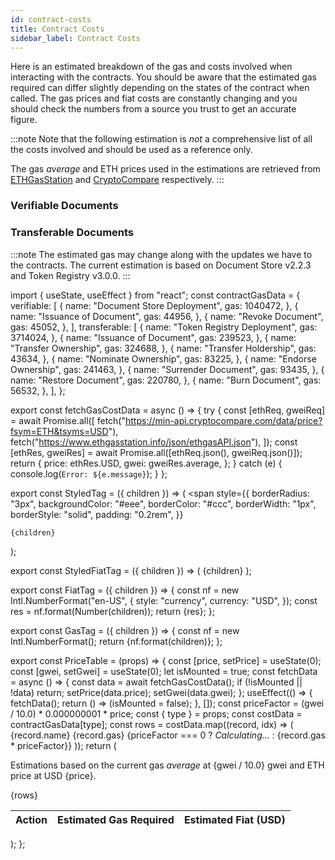 ```yaml
---
id: contract-costs
title: Contract Costs
sidebar_label: Contract Costs
---
```


Here is an estimated breakdown of the gas and costs involved when interacting with the contracts.
You should be aware that the estimated gas required can differ slightly depending on the states of the contract when called. The gas prices and fiat costs are constantly changing and you should check the numbers from a source you trust to get an accurate figure.

:::note
Note that the following estimation is _not_ a comprehensive list of all the costs involved and should be used as a reference only.

The gas _average_ and ETH prices used in the estimations are retrieved from [ETHGasStation](https://ethgasstation.info/) and [CryptoCompare](https://www.cryptocompare.com/) respectively.
:::

### Verifiable Documents

<PriceTable type="verifiable" />

### Transferable Documents

<PriceTable type="transferable" />

:::note
The estimated gas may change along with the updates we have to the contracts. The current estimation is based on Document Store v2.2.3 and Token Registry v3.0.0.
:::

import { useState, useEffect } from "react";
const contractGasData = {
  verifiable: [
    {
      name: "Document Store Deployment",
      gas: 1040472,
    },
    {
      name: "Issuance of Document",
      gas: 44956,
    },
    {
      name: "Revoke Document",
      gas: 45052,
    },
  ],
  transferable: [
    {
      name: "Token Registry Deployment",
      gas: 3714024,
    },
    {
      name: "Issuance of Document",
      gas: 239523,
    },
    {
      name: "Transfer Ownership",
      gas: 324688,
    },
    {
      name: "Transfer Holdership",
      gas: 43634,
    },
    {
      name: "Nominate Ownership",
      gas: 83225,
    },
    {
      name: "Endorse Ownership",
      gas: 241463,
    },
    {
      name: "Surrender Document",
      gas: 93435,
    },
    {
      name: "Restore Document",
      gas: 220780,
    },
    {
      name: "Burn Document",
      gas: 56532,
    },
  ],
};

export const fetchGasCostData = async () => {
  try {
    const [ethReq, gweiReq] = await Promise.all([
      fetch("https://min-api.cryptocompare.com/data/price?fsym=ETH&tsyms=USD"),
      fetch("https://www.ethgasstation.info/json/ethgasAPI.json"),
    ]);
    const [ethRes, gweiRes] = await Promise.all([ethReq.json(), gweiReq.json()]);
    return {
      price: ethRes.USD,
      gwei: gweiRes.average,
    };
  } catch (e) {
    console.log(`Error: ${e.message}`);
  }
};

export const StyledTag = ({ children }) => (
  <span
    style={{
      borderRadius: "3px",
      backgroundColor: "#eee",
      borderColor: "#ccc",
      borderWidth: "1px",
      borderStyle: "solid",
      padding: "0.2rem",
    }}
  >
    {children}
  </span>
);

export const StyledFiatTag = ({ children }) => (
  <StyledTag>
    <FiatTag>{children}</FiatTag>
  </StyledTag>
);

export const FiatTag = ({ children }) => {
  const nf = new Intl.NumberFormat("en-US", {
    style: "currency",
    currency: "USD",
  });
  const res = nf.format(Number(children));
  return <span>{res}</span>;
};

export const GasTag = ({ children }) => {
  const nf = new Intl.NumberFormat();
  return <span>{nf.format(children)}</span>;
};

export const PriceTable = (props) => {
  const [price, setPrice] = useState(0);
  const [gwei, setGwei] = useState(0);
  let isMounted = true;
  const fetchData = async () => {
    const data = await fetchGasCostData();
    if (!isMounted || !data) return;
    setPrice(data.price);
    setGwei(data.gwei);
  };
  useEffect(() => {
    fetchData();
    return () => (isMounted = false);
  }, []);
  const priceFactor = (gwei / 10.0) * 0.000000001 * price;
  const { type } = props;
  const costData = contractGasData[type];
  const rows = costData.map((record, idx) => (
    <tr key={idx}>
      <td>{record.name}</td>
      <td>
        <GasTag>{record.gas}</GasTag>
      </td>
      <td>{priceFactor === 0 ? <em>Calculating...</em> : <FiatTag>{record.gas * priceFactor}</FiatTag>}</td>
    </tr>
  ));
  return (
    <div>
      <p>
        Estimations based on the current gas <em>average</em> at <StyledTag>{gwei / 10.0} gwei</StyledTag> and ETH price
        at USD <StyledFiatTag>{price}</StyledFiatTag>.
      </p>
      <table>
        <thead>
          <tr>
            <th>Action</th>
            <th>Estimated Gas Required</th>
            <th>Estimated Fiat (USD)</th>
          </tr>
        </thead>
        <tbody>{rows}</tbody>
      </table>
    </div>
  );
};
